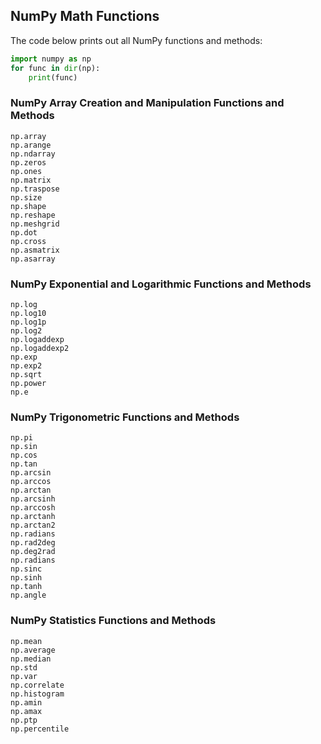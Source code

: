 
## NumPy Math Functions
The code below prints out all NumPy functions and methods:

```python
import numpy as np
for func in dir(np):
    print(func)
```
### NumPy Array Creation and Manipulation Functions and Methods
```
np.array
np.arange
np.ndarray
np.zeros
np.ones
np.matrix
np.traspose
np.size
np.shape
np.reshape
np.meshgrid
np.dot
np.cross
np.asmatrix
np.asarray
```

### NumPy Exponential and Logarithmic Functions and Methods
```
np.log
np.log10
np.log1p
np.log2
np.logaddexp
np.logaddexp2
np.exp
np.exp2
np.sqrt
np.power
np.e
```

### NumPy Trigonometric Functions and Methods
```
np.pi
np.sin
np.cos
np.tan
np.arcsin
np.arccos
np.arctan
np.arcsinh
np.arccosh
np.arctanh
np.arctan2
np.radians
np.rad2deg
np.deg2rad
np.radians
np.sinc
np.sinh
np.tanh
np.angle
```

### NumPy Statistics Functions and Methods
```
np.mean
np.average
np.median
np.std
np.var
np.correlate
np.histogram
np.amin
np.amax
np.ptp
np.percentile
```

 

